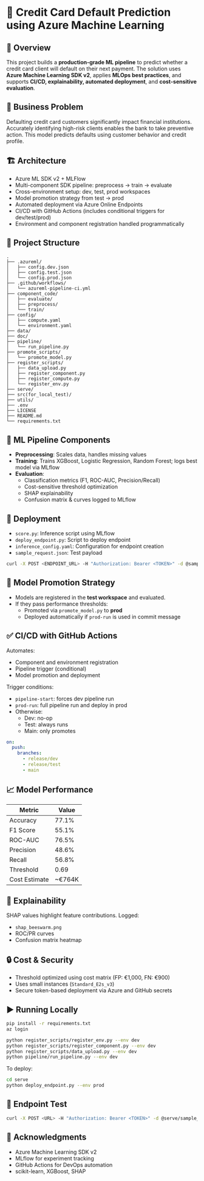 # 🧠 Credit Card Default Prediction using Azure Machine Learning

## 📌 Overview

This project builds a **production-grade ML pipeline** to predict whether a credit card client will default on their next payment. The solution uses **Azure Machine Learning SDK v2**, applies **MLOps best practices**, and supports **CI/CD, explainability, automated deployment**, and **cost-sensitive evaluation**.

## 💼 Business Problem

Defaulting credit card customers significantly impact financial institutions. Accurately identifying high-risk clients enables the bank to take preventive action. This model predicts defaults using customer behavior and credit profile.

## 🏗️ Architecture

- Azure ML SDK v2 + MLFlow
- Multi-component SDK pipeline: preprocess → train → evaluate
- Cross-environment setup: dev, test, prod workspaces
- Model promotion strategy from test → prod
- Automated deployment via Azure Online Endpoints
- CI/CD with GitHub Actions (includes conditional triggers for dev/test/prod)
- Environment and component registration handled programmatically

## 📁 Project Structure

```
.  
├── .azureml/                         
│   ├── config.dev.json
│   ├── config.test.json
│   └── config.prod.json
├── .github/workflows/               
│   └── azureml-pipeline-ci.yml
├── component_code/                  
│   ├── evaluate/
│   ├── preprocess/
│   └── train/
├── config/                          
│   ├── compute.yaml
│   └── environment.yaml
├── data/                            
├── doc/                             
├── pipeline/                        
│   └── run_pipeline.py
├── promote_scripts/                
│   └── promote_model.py
├── register_scripts/               
│   ├── data_upload.py
│   ├── register_component.py
│   ├── register_compute.py
│   └── register_env.py
├── serve/                           
├── src(for_local_test)/            
├── utils/                           
├── .env                             
├── LICENSE
├── README.md
└── requirements.txt                 
```

## 🧪 ML Pipeline Components

- **Preprocessing**: Scales data, handles missing values
- **Training**: Trains XGBoost, Logistic Regression, Random Forest; logs best model via MLflow
- **Evaluation**:
  - Classification metrics (F1, ROC-AUC, Precision/Recall)
  - Cost-sensitive threshold optimization
  - SHAP explainability
  - Confusion matrix & curves logged to MLflow

## 🚀 Deployment

- `score.py`: Inference script using MLflow
- `deploy_endpoint.py`: Script to deploy endpoint
- `inference_config.yaml`: Configuration for endpoint creation
- `sample_request.json`: Test payload

```bash
curl -X POST <ENDPOINT_URL> -H "Authorization: Bearer <TOKEN>" -d @sample_request.json
```

## 🔁 Model Promotion Strategy

- Models are registered in the **test workspace** and evaluated.
- If they pass performance thresholds:
  - Promoted via `promote_model.py` to **prod**
  - Deployed automatically if `prod-run` is used in commit message

## ✅ CI/CD with GitHub Actions

Automates:
- Component and environment registration
- Pipeline trigger (conditional)
- Model promotion and deployment

Trigger conditions:
- `pipeline-start`: forces dev pipeline run
- `prod-run`: full pipeline run and deploy in prod
- Otherwise:
  - Dev: no-op
  - Test: always runs
  - Main: only promotes

```yaml
on:
  push:
    branches:
      - release/dev
      - release/test
      - main
```

## 📈 Model Performance

| Metric       | Value   |
|--------------|---------|
| Accuracy     | 77.1%   |
| F1 Score     | 55.1%   |
| ROC-AUC      | 76.5%   |
| Precision    | 48.6%   |
| Recall       | 56.8%   |
| Threshold    | 0.69    |
| Cost Estimate| ~€764K  |

## 🧠 Explainability

SHAP values highlight feature contributions. Logged:
- `shap_beeswarm.png`
- ROC/PR curves
- Confusion matrix heatmap

## 🔒 Cost & Security

- Threshold optimized using cost matrix (FP: €1,000, FN: €900)
- Uses small instances (`Standard_E2s_v3`)
- Secure token-based deployment via Azure and GitHub secrets

## ▶️ Running Locally

```bash
pip install -r requirements.txt
az login
```

```bash
python register_scripts/register_env.py --env dev
python register_scripts/register_component.py --env dev
python register_scripts/data_upload.py --env dev
python pipeline/run_pipeline.py --env dev
```

To deploy:
```bash
cd serve
python deploy_endpoint.py --env prod
```

## 🧪 Endpoint Test

```bash
curl -X POST <URL> -H "Authorization: Bearer <TOKEN>" -d @serve/sample_request.json
```

## 🙌 Acknowledgments

- Azure Machine Learning SDK v2
- MLflow for experiment tracking
- GitHub Actions for DevOps automation
- scikit-learn, XGBoost, SHAP
